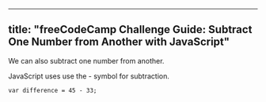 
---
title: "freeCodeCamp Challenge Guide: Subtract One Number from Another with JavaScript"
---

We can also subtract one number from another.

JavaScript uses use the - symbol for subtraction.

    var difference = 45 - 33;
